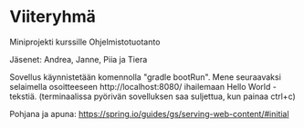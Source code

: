 # Viiteryhmä
Miniprojekti kurssille Ohjelmistotuotanto

Jäsenet: Andrea, Janne, Piia ja Tiera


Sovellus käynnistetään komennolla "gradle bootRun". Mene seuraavaksi selaimella osoitteeseen http://localhost:8080/ ihailemaan Hello World -tekstiä. (terminaalissa pyörivän sovelluksen saa suljettua, kun painaa ctrl+c)

Pohjana ja apuna: https://spring.io/guides/gs/serving-web-content/#initial
